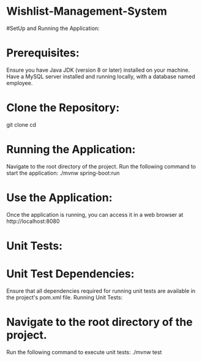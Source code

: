 # Wishlist-Management-System

#SetUp and Running the Application:

# Prerequisites:
Ensure you have Java JDK (version 8 or later) installed on your machine.
Have a MySQL server installed and running locally, with a database named employee.

# Clone the Repository:
git clone <repository-url>
cd <repository-directory>

# Running the Application:
Navigate to the root directory of the project.
Run the following command to start the application:
./mvnw spring-boot:run

# Use the Application:
Once the application is running, you can access it in a web browser at http://localhost:8080

# Unit Tests:
# Unit Test Dependencies:
Ensure that all dependencies required for running unit tests are available in the project's pom.xml file.
Running Unit Tests:

# Navigate to the root directory of the project.
Run the following command to execute unit tests:
./mvnw test
